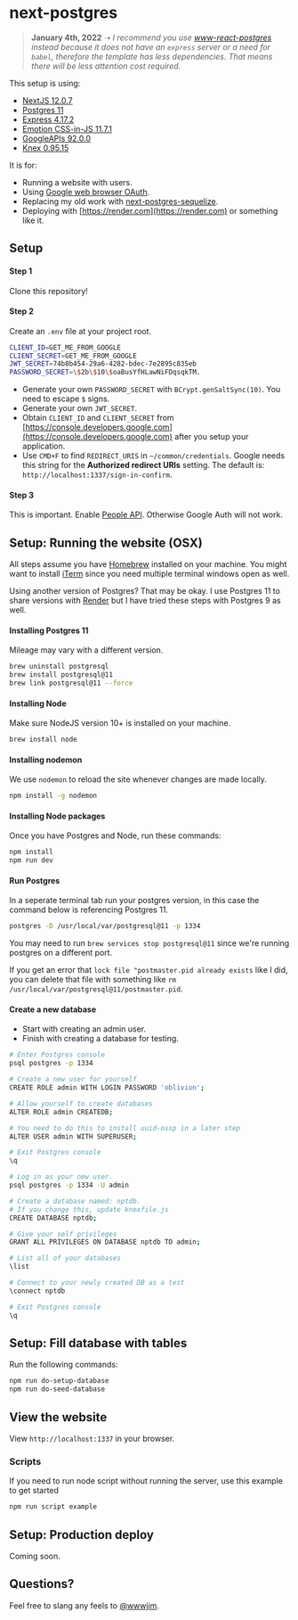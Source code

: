 # next-postgres

> **January 4th, 2022** ➝ _I recommend you use [www-react-postgres](https://github.com/jimmylee/www-react-postgres) instead because it does not have an `express` server or a need for `babel`, therefore the template has less dependencies. That means there will be less attention cost required._

This setup is using:

- [NextJS 12.0.7](https://nextjs.org/)
- [Postgres 11](https://github.com/brianc/node-postgres)
- [Express 4.17.2](https://github.com/expressjs/express)
- [Emotion CSS-in-JS 11.7.1](https://5bb1495273f2cf57a2cf39cc--emotion.netlify.com/)
- [GoogleAPIs 92.0.0](https://github.com/googleapis/google-api-nodejs-client#readme)
- [Knex 0.95.15](https://knexjs.org/)

It is for:

- Running a website with users.
- Using [Google web browser OAuth](https://developers.google.com/identity).
- Replacing my old work with [next-postgres-sequelize](https://github.com/jimmylee/next-postgres-sequelize).
- Deploying with [https://render.com](https://render.com) or something like it.

## Setup

#### Step 1

Clone this repository!

#### Step 2

Create an `.env` file at your project root.

```sh
CLIENT_ID=GET_ME_FROM_GOOGLE
CLIENT_SECRET=GET_ME_FROM_GOOGLE
JWT_SECRET=74b8b454-29a6-4282-bdec-7e2895c835eb
PASSWORD_SECRET=\$2b\$10\$oaBusYfHLawNiFDqsqkTM.
```

- Generate your own `PASSWORD_SECRET` with `BCrypt.genSaltSync(10)`. You need to escape `$` signs.
- Generate your own `JWT_SECRET`.
- Obtain `CLIENT_ID` and `CLIENT_SECRET` from [https://console.developers.google.com](https://console.developers.google.com) after you setup your application.
- Use `CMD+F` to find `REDIRECT_URIS` in `~/common/credentials`. Google needs this string for the **Authorized redirect URIs** setting. The default is: `http://localhost:1337/sign-in-confirm`.

#### Step 3

This is important. Enable [People API](https://console.developers.google.com/apis/api/people.googleapis.com/overview). Otherwise Google Auth will not work.

## Setup: Running the website (OSX)

All steps assume you have [Homebrew](https://brew.sh/) installed on your machine. You might want to install [iTerm](https://iterm2.com/) since you need multiple terminal windows open as well.

Using another version of Postgres? That may be okay. I use Postgres 11 to share versions with [Render](https://render.com/) but I have tried these steps with Postgres 9 as well.

#### Installing Postgres 11

Mileage may vary with a different version.

```sh
brew uninstall postgresql
brew install postgresql@11
brew link postgresql@11 --force
```

#### Installing Node

Make sure NodeJS version 10+ is installed on your machine.

```sh
brew install node
```

#### Installing nodemon

We use `nodemon` to reload the site whenever changes are made locally.

```sh
npm install -g nodemon
```

#### Installing Node packages

Once you have Postgres and Node, run these commands:

```sh
npm install
npm run dev
```

#### Run Postgres

In a seperate terminal tab run your postgres version, in this case the command below is referencing Postgres 11.

```sh
postgres -D /usr/local/var/postgresql@11 -p 1334
```

You may need to run `brew services stop postgresql@11` since we're running postgres on a different port.

If you get an error that `lock file "postmaster.pid already exists` like I did, you can delete that file with something like `rm /usr/local/var/postgresql@11/postmaster.pid`.

#### Create a new database

- Start with creating an admin user.
- Finish with creating a database for testing.

```sh
# Enter Postgres console
psql postgres -p 1334

# Create a new user for yourself
CREATE ROLE admin WITH LOGIN PASSWORD 'oblivion';

# Allow yourself to create databases
ALTER ROLE admin CREATEDB;

# You need to do this to install uuid-ossp in a later step
ALTER USER admin WITH SUPERUSER;

# Exit Postgres console
\q

# Log in as your new user.
psql postgres -p 1334 -U admin

# Create a database named: nptdb.
# If you change this, update knexfile.js
CREATE DATABASE nptdb;

# Give your self privileges
GRANT ALL PRIVILEGES ON DATABASE nptdb TO admin;

# List all of your databases
\list

# Connect to your newly created DB as a test
\connect nptdb

# Exit Postgres console
\q
```

## Setup: Fill database with tables

Run the following commands:

```sh
npm run do-setup-database
npm run do-seed-database
```

## View the website

View `http://localhost:1337` in your browser.

### Scripts

If you need to run node script without running the server, use this example to get started

```sh
npm run script example
```

## Setup: Production deploy

Coming soon.

## Questions?

Feel free to slang any feels to [@wwwjim](https://twitter.com/wwwjim).
